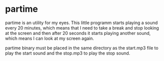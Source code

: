 # partime
partime is an utility for my eyes. This little programm starts playing a sound every 20 minutes,
which means that I need to take a break and stop looking at the screen and then after 20 seconds it 
starts playing another sound, which means I can look at my screen again.

partime binary must be placed in the same directory as the start.mp3 file to play the start sound
and the stop.mp3 to play the stop sound. 
